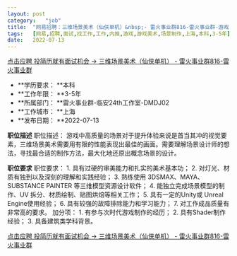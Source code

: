 ```yaml
---
layout:	post
category:	"job"
title:	"网易招聘：三维场景美术（仙侠单机）&nbsp;- 雷火事业群816-雷火事业群-游戏-游戏美术-场景制作-上海本科3-5年"
tags:	[网易,招聘,面试,找工作,工作,内推,游戏,游戏美术,场景制作,上海,本科,3-5年]
date:	2022-07-13
---
```


[点击应聘 投简历就有面试机会 -> 三维场景美术（仙侠单机）&nbsp;- 雷火事业群816-雷火事业群](http://mobile.bole.netease.com/bole/boleDetail?id=31245&employeeId=346f03c3cda5f04c&key=all)



- **学历要求： **本科
- **工作年限： **3-5年
- **所属部门： **雷火事业群-临安24th工作室-DMDJ02
- **工作城市： **上海
- **发布日期： **2022-07-13



**职位描述**
职位描述：
游戏中高质量的场景对于提升体验来说是首当其冲的视觉要素，三维场景美术需要用有限的性能表现出最佳的画面。需要理解场景设计师的想法，寻找最合适的制作方法，最大化地还原出概念场景的设计。




**职位要求**
职位要求：
	1.	具有过硬的审美能力和扎实的美术基本功；
	2.	对灯光、材质有独到以及深刻的理解和实践经验；
	3.	熟练使用 3DSMAX、MAYA、SUBSTANCE PAINTER 等三维模型资源设计软件；
	4.	能独立完成场景模型的制作、UV 拆分、材质绘制、贴图烘焙等相关工作；
	5.	具有一定的Unity或 Unreal Engine使用经验；
	6.	具有较强的故障排除能力和学习能力；
	7.	对工作成品质量有非常高的要求。
加分项：
	1.	有参与次时代游戏制作的经历；
	2.	具有Shader制作经验；
	3.	具备建筑类学科背景。



[点击应聘 投简历就有面试机会 -> 三维场景美术（仙侠单机）&nbsp;- 雷火事业群816-雷火事业群](http://mobile.bole.netease.com/bole/boleDetail?id=31245&employeeId=346f03c3cda5f04c&key=all)